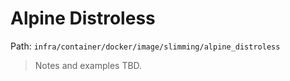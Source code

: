# Alpine Distroless

Path: `infra/container/docker/image/slimming/alpine_distroless`

> Notes and examples TBD.
